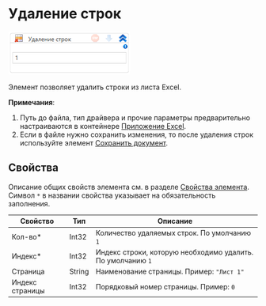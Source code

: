 # Удаление строк

![](<../../../.gitbook/assets/image (536).png>)

Элемент позволяет удалить строки из листа Excel.

**Примечания**:

1. Путь до файла, тип драйвера и прочие параметры предварительно настраиваются в контейнере [Приложение Excel](https://docs.primo-rpa.ru/primo-rpa/g_elements/el_basic/els_excel/el_excel_app).
2. Если в файле нужно сохранить изменения, то после удаления строк используйте элемент [Сохранить документ](https://docs.primo-rpa.ru/primo-rpa/g_elements/el_basic/els_excel/el_excel_save).

## Свойства

Описание общих свойств элемента см. в разделе [Свойства элемента](https://docs.primo-rpa.ru/primo-rpa/primo-studio/process/elements#svoistva-elementa).\
Символ `*` в названии свойства указывает на обязательность заполнения.

| Свойство        | Тип    | Описание                                                    |
| --------------- | ------ | ----------------------------------------------------------- |
| Кол-во\*        | Int32  | Количество удаляемых строк. По умолчанию `1`                |
| Индекс\*        | Int32  | Индекс строки, которую необходимо удалить. По умолчанию `1` |
| Страница        | String | Наименование страницы. Пример: `"Лист 1"`                   |
| Индекс страницы | Int32  | Порядковый номер страницы. Пример: `0`                      |
